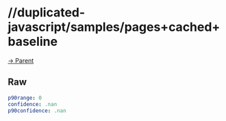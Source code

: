 
# //duplicated-javascript/samples/pages+cached+baseline

[→ Parent](../..)


## Raw


```yaml
p90range: 0
confidence: .nan
p90confidence: .nan

```

